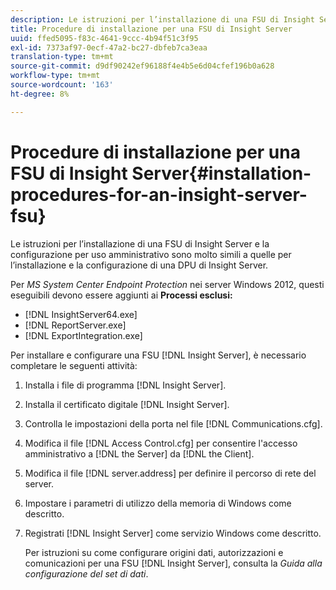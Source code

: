```yaml
---
description: Le istruzioni per l’installazione di una FSU di Insight Server e la configurazione per uso amministrativo sono molto simili a quelle per l’installazione e la configurazione di una DPU di Insight Server.
title: Procedure di installazione per una FSU di Insight Server
uuid: ffed5095-f83c-4641-9ccc-4b94f51c3f95
exl-id: 7373af97-0ecf-47a2-bc27-dbfeb7ca3eaa
translation-type: tm+mt
source-git-commit: d9df90242ef96188f4e4b5e6d04cfef196b0a628
workflow-type: tm+mt
source-wordcount: '163'
ht-degree: 8%

---
```


# Procedure di installazione per una FSU di Insight Server{#installation-procedures-for-an-insight-server-fsu}

Le istruzioni per l’installazione di una FSU di Insight Server e la configurazione per uso amministrativo sono molto simili a quelle per l’installazione e la configurazione di una DPU di Insight Server.

Per *MS System Center Endpoint Protection* nei server Windows 2012, questi eseguibili devono essere aggiunti ai **Processi esclusi:**

* [!DNL InsightServer64.exe]
* [!DNL ReportServer.exe]
* [!DNL ExportIntegration.exe]

Per installare e configurare una FSU [!DNL Insight Server], è necessario completare le seguenti attività:

1. Installa i file di programma [!DNL Insight Server].
1. Installa il certificato digitale [!DNL Insight Server].
1. Controlla le impostazioni della porta nel file [!DNL Communications.cfg].
1. Modifica il file [!DNL Access Control.cfg] per consentire l&#39;accesso amministrativo a [!DNL the Server] da [!DNL the Client].
1. Modifica il file [!DNL server.address] per definire il percorso di rete del server.
1. Impostare i parametri di utilizzo della memoria di Windows come descritto.
1. Registrati [!DNL Insight Server] come servizio Windows come descritto.

   Per istruzioni su come configurare origini dati, autorizzazioni e comunicazioni per una FSU [!DNL Insight Server], consulta la *Guida alla configurazione del set di dati*.
